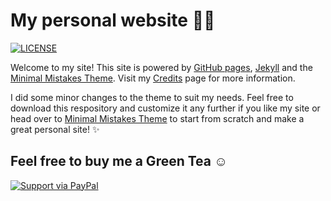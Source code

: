 # My personal website 👋🏼

[![LICENSE](https://img.shields.io/badge/license-MIT-lightgrey.svg)](https://raw.githubusercontent.com/divin/divin.github.io/master/LICENSE)

Welcome to my site! This site is powered by [GitHub pages](https://pages.github.com), [Jekyll](https://jekyllrb.com) and the [Minimal Mistakes Theme](https://mmistakes.github.io/minimal-mistakes/). Visit my [Credits](https://divin.github.io/credits/) page for more information.

I did some minor changes to the theme to suit my needs. Feel free to download this respository and customize it any further if you like my site or head over to [Minimal Mistakes Theme](https://mmistakes.github.io/minimal-mistakes/) to start from scratch and make a great personal site! :sparkles:

## Feel free to buy me a Green Tea :relaxed:

[![Support via PayPal](https://cdn.jsdelivr.net/gh/twolfson/paypal-github-button@1.0.0/dist/button.svg)](https://paypal.me/divinism)
